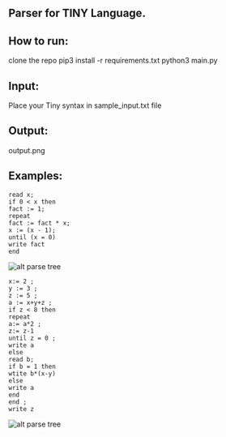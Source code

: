 ## Parser for TINY Language.

## How to run:
clone the repo
pip3 install -r requirements.txt
python3 main.py

## Input:
Place your Tiny syntax in sample_input.txt file

## Output:
output.png

## Examples:

```
read x; 
if 0 < x then 
fact := 1;
repeat
fact := fact * x;
x := (x - 1);
until (x = 0)
write fact
end
```
![alt parse tree](https://i.imgur.com/bY6TxQg.png)
```
x:= 2 ;
y := 3 ;
z := 5 ;
a := x+y+z ;
if z < 8 then
repeat
a:= a*2 ;
z:= z-1 
until z = 0 ;
write a
else
read b;
if b = 1 then
wtite b*(x-y)
else
write a 
end
end ;
write z
```
![alt parse tree](https://i.imgur.com/2tjo6iL.png)
